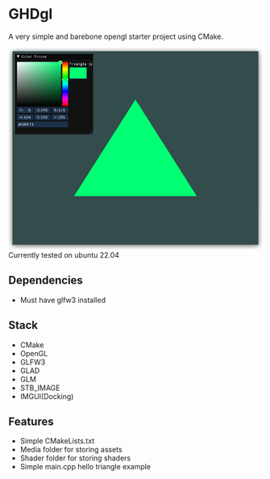 # GHDgl

A very simple and barebone opengl starter project using CMake.

![demo](demo.png)
Currently tested on ubuntu 22.04

## Dependencies

- Must have glfw3 installed

## Stack

- CMake
- OpenGL
- GLFW3
- GLAD
- GLM
- STB_IMAGE
- IMGUI(Docking)

## Features

- Simple CMakeLists.txt
- Media folder for storing assets
- Shader folder for storing shaders
- Simple main.cpp hello triangle example